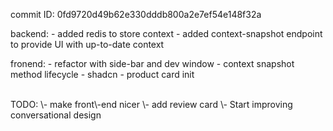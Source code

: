 commit ID: 0fd9720d49b62e330dddb800a2e7ef54e148f32a 

backend:
\- added redis to store context
\- added context\-snapshot endpoint to provide UI with up\-to\-date context

fronend:
\- refactor with side\-bar and dev window
\- context snapshot method lifecycle
\- shadcn
\- product card init

<br>
TODO:
\- make front\-end nicer
\- add review card
\- Start improving conversational design